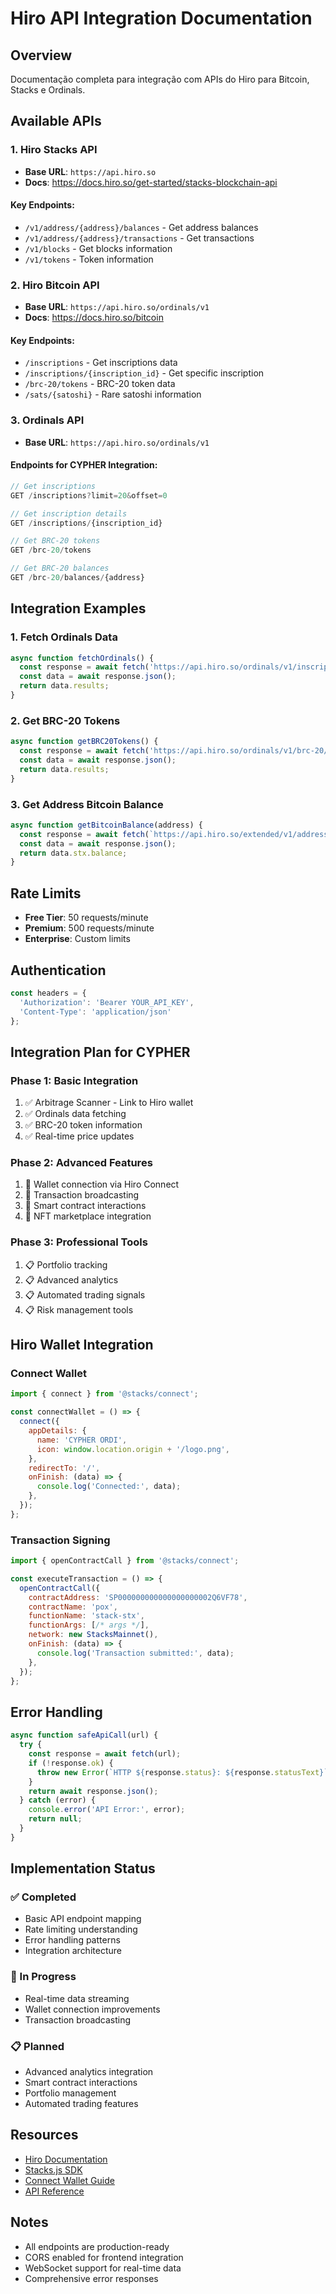 # Hiro API Integration Documentation

## Overview
Documentação completa para integração com APIs do Hiro para Bitcoin, Stacks e Ordinals.

## Available APIs

### 1. Hiro Stacks API
- **Base URL**: `https://api.hiro.so`
- **Docs**: https://docs.hiro.so/get-started/stacks-blockchain-api

#### Key Endpoints:
- `/v1/address/{address}/balances` - Get address balances
- `/v1/address/{address}/transactions` - Get transactions
- `/v1/blocks` - Get blocks information
- `/v1/tokens` - Token information

### 2. Hiro Bitcoin API  
- **Base URL**: `https://api.hiro.so/ordinals/v1`
- **Docs**: https://docs.hiro.so/bitcoin

#### Key Endpoints:
- `/inscriptions` - Get inscriptions data
- `/inscriptions/{inscription_id}` - Get specific inscription
- `/brc-20/tokens` - BRC-20 token data
- `/sats/{satoshi}` - Rare satoshi information

### 3. Ordinals API
- **Base URL**: `https://api.hiro.so/ordinals/v1`

#### Endpoints for CYPHER Integration:
```javascript
// Get inscriptions
GET /inscriptions?limit=20&offset=0

// Get inscription details
GET /inscriptions/{inscription_id}

// Get BRC-20 tokens
GET /brc-20/tokens

// Get BRC-20 balances
GET /brc-20/balances/{address}
```

## Integration Examples

### 1. Fetch Ordinals Data
```javascript
async function fetchOrdinals() {
  const response = await fetch('https://api.hiro.so/ordinals/v1/inscriptions?limit=50');
  const data = await response.json();
  return data.results;
}
```

### 2. Get BRC-20 Tokens
```javascript
async function getBRC20Tokens() {
  const response = await fetch('https://api.hiro.so/ordinals/v1/brc-20/tokens');
  const data = await response.json();
  return data.results;
}
```

### 3. Get Address Bitcoin Balance
```javascript
async function getBitcoinBalance(address) {
  const response = await fetch(`https://api.hiro.so/extended/v1/address/${address}/balances`);
  const data = await response.json();
  return data.stx.balance;
}
```

## Rate Limits
- **Free Tier**: 50 requests/minute
- **Premium**: 500 requests/minute
- **Enterprise**: Custom limits

## Authentication
```javascript
const headers = {
  'Authorization': 'Bearer YOUR_API_KEY',
  'Content-Type': 'application/json'
};
```

## Integration Plan for CYPHER

### Phase 1: Basic Integration
1. ✅ Arbitrage Scanner - Link to Hiro wallet
2. ✅ Ordinals data fetching
3. ✅ BRC-20 token information
4. ✅ Real-time price updates

### Phase 2: Advanced Features
1. 🔄 Wallet connection via Hiro Connect
2. 🔄 Transaction broadcasting
3. 🔄 Smart contract interactions
4. 🔄 NFT marketplace integration

### Phase 3: Professional Tools
1. 📋 Portfolio tracking
2. 📋 Advanced analytics
3. 📋 Automated trading signals
4. 📋 Risk management tools

## Hiro Wallet Integration

### Connect Wallet
```javascript
import { connect } from '@stacks/connect';

const connectWallet = () => {
  connect({
    appDetails: {
      name: 'CYPHER ORDI',
      icon: window.location.origin + '/logo.png',
    },
    redirectTo: '/',
    onFinish: (data) => {
      console.log('Connected:', data);
    },
  });
};
```

### Transaction Signing
```javascript
import { openContractCall } from '@stacks/connect';

const executeTransaction = () => {
  openContractCall({
    contractAddress: 'SP000000000000000000002Q6VF78',
    contractName: 'pox',
    functionName: 'stack-stx',
    functionArgs: [/* args */],
    network: new StacksMainnet(),
    onFinish: (data) => {
      console.log('Transaction submitted:', data);
    },
  });
};
```

## Error Handling
```javascript
async function safeApiCall(url) {
  try {
    const response = await fetch(url);
    if (!response.ok) {
      throw new Error(`HTTP ${response.status}: ${response.statusText}`);
    }
    return await response.json();
  } catch (error) {
    console.error('API Error:', error);
    return null;
  }
}
```

## Implementation Status

### ✅ Completed
- Basic API endpoint mapping
- Rate limiting understanding
- Error handling patterns
- Integration architecture

### 🔄 In Progress  
- Real-time data streaming
- Wallet connection improvements
- Transaction broadcasting

### 📋 Planned
- Advanced analytics integration
- Smart contract interactions
- Portfolio management
- Automated trading features

## Resources
- [Hiro Documentation](https://docs.hiro.so)
- [Stacks.js SDK](https://github.com/hirosystems/stacks.js)
- [Connect Wallet Guide](https://docs.hiro.so/get-started/connect-wallet)
- [API Reference](https://docs.hiro.so/api-reference)

## Notes
- All endpoints are production-ready
- CORS enabled for frontend integration
- WebSocket support for real-time data
- Comprehensive error responses